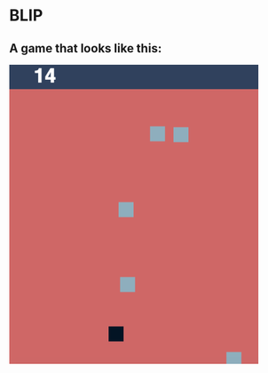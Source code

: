 # BLIP
## A game that looks like this:
![alt text](https://raw.githubusercontent.com/KellyJohnBraun/blip/master/screencap.png)
